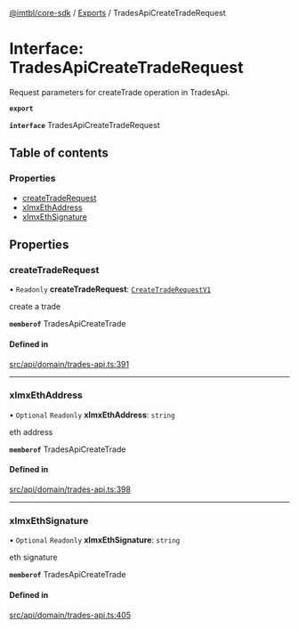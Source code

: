 [@imtbl/core-sdk](../README.md) / [Exports](../modules.md) / TradesApiCreateTradeRequest

# Interface: TradesApiCreateTradeRequest

Request parameters for createTrade operation in TradesApi.

**`export`** 

**`interface`** TradesApiCreateTradeRequest

## Table of contents

### Properties

- [createTradeRequest](TradesApiCreateTradeRequest.md#createtraderequest)
- [xImxEthAddress](TradesApiCreateTradeRequest.md#ximxethaddress)
- [xImxEthSignature](TradesApiCreateTradeRequest.md#ximxethsignature)

## Properties

### createTradeRequest

• `Readonly` **createTradeRequest**: [`CreateTradeRequestV1`](CreateTradeRequestV1.md)

create a trade

**`memberof`** TradesApiCreateTrade

#### Defined in

[src/api/domain/trades-api.ts:391](https://github.com/immutable/imx-core-sdk/blob/7204457/src/api/domain/trades-api.ts#L391)

___

### xImxEthAddress

• `Optional` `Readonly` **xImxEthAddress**: `string`

eth address

**`memberof`** TradesApiCreateTrade

#### Defined in

[src/api/domain/trades-api.ts:398](https://github.com/immutable/imx-core-sdk/blob/7204457/src/api/domain/trades-api.ts#L398)

___

### xImxEthSignature

• `Optional` `Readonly` **xImxEthSignature**: `string`

eth signature

**`memberof`** TradesApiCreateTrade

#### Defined in

[src/api/domain/trades-api.ts:405](https://github.com/immutable/imx-core-sdk/blob/7204457/src/api/domain/trades-api.ts#L405)
